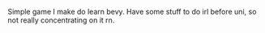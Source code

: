 Simple game I make do learn bevy.
Have some stuff to do irl before uni, so not really concentrating on it rn.
